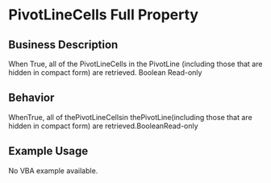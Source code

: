 # PivotLineCells Full Property

## Business Description
When True, all of the PivotLineCells in the PivotLine (including those that are hidden in compact form) are retrieved. Boolean Read-only

## Behavior
WhenTrue, all of thePivotLineCellsin thePivotLine(including those that are hidden in compact form) are retrieved.BooleanRead-only

## Example Usage
No VBA example available.